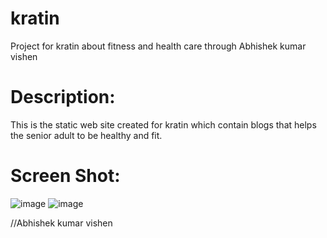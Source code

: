 # kratin
Project for kratin about fitness and health care through Abhishek kumar vishen

# Description:
  This is the static web site created for kratin which contain blogs that helps the senior adult to be healthy and fit.
  # Screen Shot:
  ![image](https://user-images.githubusercontent.com/115925426/196030975-8481e0b1-c521-4399-8173-d6640744d771.png)
  ![image](https://user-images.githubusercontent.com/115925426/196031086-23c28611-e370-4782-9ac1-28815734d1a8.png)


  
  //Abhishek kumar vishen
